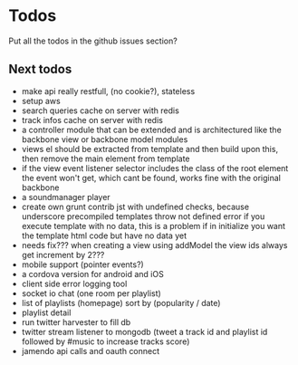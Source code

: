 # Todos

Put all the todos in the github issues section?

## Next todos

* make api really restfull, (no cookie?), stateless
* setup aws
* search queries cache on server with redis
* track infos cache on server with redis
* a controller module that can be extended and is architectured like the backbone view or backbone model modules
* views el should be extracted from template and then build upon this, then remove the main element from template
* if the view event listener selector includes the class of the root element the event won't get, which cant be found, works fine with the original backbone
* a soundmanager player
* create own grunt contrib jst with undefined checks, because underscore precompiled templates throw not defined error if you execute template with no data, this is a problem if in initialize you want the template html code but have no data yet
* needs fix??? when creating a view using addModel the view ids always get increment by 2???
* mobile support (pointer events?)
* a cordova version for android and iOS
* client side error logging tool
* socket io chat (one room per playlist)
* list of playlists (homepage) sort by (popularity / date)
* playlist detail
* run twitter harvester to fill db
* twitter stream listener to mongodb (tweet a track id and playlist id followed by #music to increase tracks score)
* jamendo api calls and oauth connect
